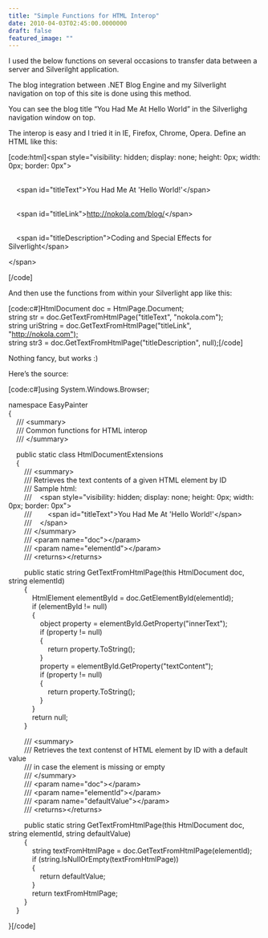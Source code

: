 ```yaml
---
title: "Simple Functions for HTML Interop"
date: 2010-04-03T02:45:00.0000000
draft: false
featured_image: ""
---
```


<p>I used the below functions on several occasions to transfer data between a server and Silverilght application.</p>
<p>The blog integration between .NET Blog Engine and my Silverlight navigation on top of this site is done using this method.</p>
<p>You can see the blog title &ldquo;You Had Me At Hello World&rdquo; in the Silverlighg navigation window on top.</p>
<p>The interop is easy and I tried it in IE, Firefox, Chrome, Opera. Define an HTML like this:</p>
<p>[code:html]&lt;span style="visibility: hidden; display: none; height: 0px; width: 0px; border: 0px"&gt;</p>
<p><br />&nbsp;&nbsp;&nbsp; &lt;span id="titleText"&gt;You Had Me At 'Hello World!'&lt;/span&gt;</p>
<p><br />&nbsp;&nbsp;&nbsp; &lt;span id="titleLink"&gt;<a href="http://nokola.com/blog/">http://nokola.com/blog/</a>&lt;/span&gt;</p>
<p><br />&nbsp;&nbsp;&nbsp; &lt;span id="titleDescription"&gt;Coding and Special Effects for Silverlight&lt;/span&gt;</p>
<p>&lt;/span&gt;</p>
<p>[/code]</p>
<p>And then use the functions from within your Silverlight app like this:</p>
<p>[code:c#]HtmlDocument doc = HtmlPage.Document; <br />string str = doc.GetTextFromHtmlPage("titleText", "nokola.com"); <br />string uriString = doc.GetTextFromHtmlPage("titleLink", "<a href="http://nokola.com&quot;);">http://nokola.com");</a> <br />string str3 = doc.GetTextFromHtmlPage("titleDescription", null);[/code]</p>
<p>Nothing fancy, but works :)</p>
<p>Here&rsquo;s the source:</p>
<p>[code:c#]using System.Windows.Browser;</p>
<p>namespace EasyPainter <br />{ <br />&nbsp;&nbsp;&nbsp; /// &lt;summary&gt; <br />&nbsp;&nbsp;&nbsp; /// Common functions for HTML interop <br />&nbsp;&nbsp;&nbsp; /// &lt;/summary&gt;</p>
<p>&nbsp;&nbsp;&nbsp; public static class HtmlDocumentExtensions <br />&nbsp;&nbsp;&nbsp; { <br />&nbsp;&nbsp;&nbsp;&nbsp;&nbsp;&nbsp;&nbsp; /// &lt;summary&gt; <br />&nbsp;&nbsp;&nbsp;&nbsp;&nbsp;&nbsp;&nbsp; /// Retrieves the text contents of a given HTML element by ID <br />&nbsp;&nbsp;&nbsp;&nbsp;&nbsp;&nbsp;&nbsp; /// Sample html: <br />&nbsp;&nbsp;&nbsp;&nbsp;&nbsp;&nbsp;&nbsp; ///&nbsp;&nbsp;&nbsp; &lt;span style="visibility: hidden; display: none; height: 0px; width: 0px; border: 0px"&gt; <br />&nbsp;&nbsp;&nbsp;&nbsp;&nbsp;&nbsp;&nbsp; ///&nbsp;&nbsp;&nbsp;&nbsp;&nbsp;&nbsp;&nbsp; &lt;span id="titleText"&gt;You Had Me At 'Hello World!'&lt;/span&gt; <br />&nbsp;&nbsp;&nbsp;&nbsp;&nbsp;&nbsp;&nbsp; ///&nbsp;&nbsp;&nbsp; &lt;/span&gt; <br />&nbsp;&nbsp;&nbsp;&nbsp;&nbsp;&nbsp;&nbsp; /// &lt;/summary&gt; <br />&nbsp;&nbsp;&nbsp;&nbsp;&nbsp;&nbsp;&nbsp; /// &lt;param name="doc"&gt;&lt;/param&gt; <br />&nbsp;&nbsp;&nbsp;&nbsp;&nbsp;&nbsp;&nbsp; /// &lt;param name="elementId"&gt;&lt;/param&gt; <br />&nbsp;&nbsp;&nbsp;&nbsp;&nbsp;&nbsp;&nbsp; /// &lt;returns&gt;&lt;/returns&gt;</p>
<p>&nbsp;&nbsp;&nbsp;&nbsp;&nbsp;&nbsp;&nbsp; public static string GetTextFromHtmlPage(this HtmlDocument doc, string elementId) <br />&nbsp;&nbsp;&nbsp;&nbsp;&nbsp;&nbsp;&nbsp; { <br />&nbsp;&nbsp;&nbsp;&nbsp;&nbsp;&nbsp;&nbsp;&nbsp;&nbsp;&nbsp;&nbsp; HtmlElement elementById = doc.GetElementById(elementId); <br />&nbsp;&nbsp;&nbsp;&nbsp;&nbsp;&nbsp;&nbsp;&nbsp;&nbsp;&nbsp;&nbsp; if (elementById != null) <br />&nbsp;&nbsp;&nbsp;&nbsp;&nbsp;&nbsp;&nbsp;&nbsp;&nbsp;&nbsp;&nbsp; { <br />&nbsp;&nbsp;&nbsp;&nbsp;&nbsp;&nbsp;&nbsp;&nbsp;&nbsp;&nbsp;&nbsp;&nbsp;&nbsp;&nbsp;&nbsp; object property = elementById.GetProperty("innerText"); <br />&nbsp;&nbsp;&nbsp;&nbsp;&nbsp;&nbsp;&nbsp;&nbsp;&nbsp;&nbsp;&nbsp;&nbsp;&nbsp;&nbsp;&nbsp; if (property != null) <br />&nbsp;&nbsp;&nbsp;&nbsp;&nbsp;&nbsp;&nbsp;&nbsp;&nbsp;&nbsp;&nbsp;&nbsp;&nbsp;&nbsp;&nbsp; { <br />&nbsp;&nbsp;&nbsp;&nbsp;&nbsp;&nbsp;&nbsp;&nbsp;&nbsp;&nbsp;&nbsp;&nbsp;&nbsp;&nbsp;&nbsp;&nbsp;&nbsp;&nbsp;&nbsp; return property.ToString(); <br />&nbsp;&nbsp;&nbsp;&nbsp;&nbsp;&nbsp;&nbsp;&nbsp;&nbsp;&nbsp;&nbsp;&nbsp;&nbsp;&nbsp;&nbsp; } <br />&nbsp;&nbsp;&nbsp;&nbsp;&nbsp;&nbsp;&nbsp;&nbsp;&nbsp;&nbsp;&nbsp;&nbsp;&nbsp;&nbsp;&nbsp; property = elementById.GetProperty("textContent"); <br />&nbsp;&nbsp;&nbsp;&nbsp;&nbsp;&nbsp;&nbsp;&nbsp;&nbsp;&nbsp;&nbsp;&nbsp;&nbsp;&nbsp;&nbsp; if (property != null) <br />&nbsp;&nbsp;&nbsp;&nbsp;&nbsp;&nbsp;&nbsp;&nbsp;&nbsp;&nbsp;&nbsp;&nbsp;&nbsp;&nbsp;&nbsp; { <br />&nbsp;&nbsp;&nbsp;&nbsp;&nbsp;&nbsp;&nbsp;&nbsp;&nbsp;&nbsp;&nbsp;&nbsp;&nbsp;&nbsp;&nbsp;&nbsp;&nbsp;&nbsp;&nbsp; return property.ToString(); <br />&nbsp;&nbsp;&nbsp;&nbsp;&nbsp;&nbsp;&nbsp;&nbsp;&nbsp;&nbsp;&nbsp;&nbsp;&nbsp;&nbsp;&nbsp; } <br />&nbsp;&nbsp;&nbsp;&nbsp;&nbsp;&nbsp;&nbsp;&nbsp;&nbsp;&nbsp;&nbsp; } <br />&nbsp;&nbsp;&nbsp;&nbsp;&nbsp;&nbsp;&nbsp;&nbsp;&nbsp;&nbsp;&nbsp; return null; <br />&nbsp;&nbsp;&nbsp;&nbsp;&nbsp;&nbsp;&nbsp; }</p>
<p>&nbsp;&nbsp;&nbsp;&nbsp;&nbsp;&nbsp;&nbsp; /// &lt;summary&gt; <br />&nbsp;&nbsp;&nbsp;&nbsp;&nbsp;&nbsp;&nbsp; /// Retrieves the text contenst of HTML element by ID with a default value <br />&nbsp;&nbsp;&nbsp;&nbsp;&nbsp;&nbsp;&nbsp; /// in case the element is missing or empty <br />&nbsp;&nbsp;&nbsp;&nbsp;&nbsp;&nbsp;&nbsp; /// &lt;/summary&gt; <br />&nbsp;&nbsp;&nbsp;&nbsp;&nbsp;&nbsp;&nbsp; /// &lt;param name="doc"&gt;&lt;/param&gt; <br />&nbsp;&nbsp;&nbsp;&nbsp;&nbsp;&nbsp;&nbsp; /// &lt;param name="elementId"&gt;&lt;/param&gt; <br />&nbsp;&nbsp;&nbsp;&nbsp;&nbsp;&nbsp;&nbsp; /// &lt;param name="defaultValue"&gt;&lt;/param&gt; <br />&nbsp;&nbsp;&nbsp;&nbsp;&nbsp;&nbsp;&nbsp; /// &lt;returns&gt;&lt;/returns&gt;</p>
<p>&nbsp;&nbsp;&nbsp;&nbsp;&nbsp;&nbsp;&nbsp; public static string GetTextFromHtmlPage(this HtmlDocument doc, string elementId, string defaultValue) <br />&nbsp;&nbsp;&nbsp;&nbsp;&nbsp;&nbsp;&nbsp; { <br />&nbsp;&nbsp;&nbsp;&nbsp;&nbsp;&nbsp;&nbsp;&nbsp;&nbsp;&nbsp;&nbsp; string textFromHtmlPage = doc.GetTextFromHtmlPage(elementId); <br />&nbsp;&nbsp;&nbsp;&nbsp;&nbsp;&nbsp;&nbsp;&nbsp;&nbsp;&nbsp;&nbsp; if (string.IsNullOrEmpty(textFromHtmlPage)) <br />&nbsp;&nbsp;&nbsp;&nbsp;&nbsp;&nbsp;&nbsp;&nbsp;&nbsp;&nbsp;&nbsp; { <br />&nbsp;&nbsp;&nbsp;&nbsp;&nbsp;&nbsp;&nbsp;&nbsp;&nbsp;&nbsp;&nbsp;&nbsp;&nbsp;&nbsp;&nbsp; return defaultValue; <br />&nbsp;&nbsp;&nbsp;&nbsp;&nbsp;&nbsp;&nbsp;&nbsp;&nbsp;&nbsp;&nbsp; } <br />&nbsp;&nbsp;&nbsp;&nbsp;&nbsp;&nbsp;&nbsp;&nbsp;&nbsp;&nbsp;&nbsp; return textFromHtmlPage; <br />&nbsp;&nbsp;&nbsp;&nbsp;&nbsp;&nbsp;&nbsp; } <br />&nbsp;&nbsp;&nbsp; }</p>
<p>}[/code]</p>
